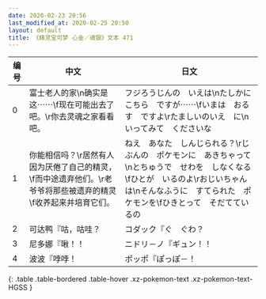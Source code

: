 ```yaml
---
date: 2020-02-23 20:56
last_modified_at: 2020-02-25 20:50
layout: default
title: 《精灵宝可梦 心金／魂银》文本 471
---
```

| 编号 | 中文 | 日文 |
| ---- | ---- | ---- |
| 0 | 富士老人的家\n确实是这⋯⋯\f现在可能出去了吧。\r你去灵魂之家看看吧。 | フジろうじんの　いえは\nたしかに　こちら　ですが⋯⋯\fいまは　おるす　ですよ\rたましいのいえ　に\nいってみて　くださいな |
| 1 | 你能相信吗？\r居然有人因为厌倦了自己的精灵，\f而中途遗弃他们。\r老爷爷将那些被遗弃的精灵\f收养起来并培育它们。 | ねえ　あなた　しんじられる？\rじぶんの　ポケモンに　あきちゃって\nとちゅうで　せわを　しなくなる\fひとが　いるのよ\rおじいちゃんは\nそんなふうに　すてられた　ポケモンを\fひきとって　そだてているの |
| 2 | 可达鸭『咕，咕哇？ | コダック『ぐ　ぐわ？ |
| 3 | 尼多娜『啾！！ | ニドリ－ノ『ギュン！！ |
| 4 | 波波『哱哱！ | ポッポ『ぽっぽ－！ |
{: .table .table-bordered .table-hover .xz-pokemon-text .xz-pokemon-text-HGSS }